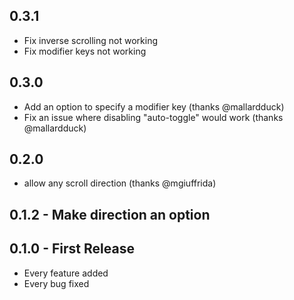 ## 0.3.1

- Fix inverse scrolling not working
- Fix modifier keys not working

## 0.3.0

- Add an option to specify a modifier key (thanks @mallardduck)
- Fix an issue where disabling "auto-toggle" would work (thanks @mallardduck)

## 0.2.0

- allow any scroll direction (thanks @mgiuffrida)

## 0.1.2 - Make direction an option

## 0.1.0 - First Release

- Every feature added
- Every bug fixed
